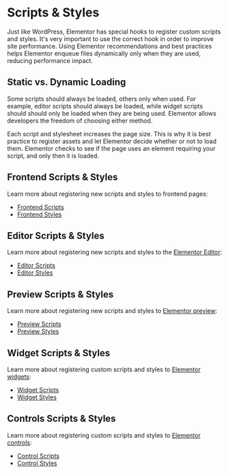 # Scripts & Styles

<Badge type="tip" vertical="top" text="Elementor Core" /> <Badge type="warning" vertical="top" text="Intermediate" />

Just like WordPress, Elementor has special hooks to register custom scripts and styles. It's very important to use the correct hook in order to improve site performance. Using Elementor recommendations and best practices helps Elementor enqueue files dynamically only when they are used, reducing performance impact.

## Static vs. Dynamic Loading

Some scripts should always be loaded, others only when used. For example, editor scripts should always be loaded, while widget scripts should should only be loaded when they are being used. Elementor allows developers the freedom of choosing either method. 

Each script and stylesheet increases the page size. This is why it is best practice to register assets and let Elementor decide whether or not to load them. Elementor checks to see if the page uses an element requiring your script, and only then it is loaded.

## Frontend Scripts & Styles

Learn more about registering new scripts and styles to frontend pages:

* [Frontend Scripts](/scripts-styles/frontend-scripts)
* [Frontend Styles](/scripts-styles/frontend-styles)

## Editor Scripts & Styles

Learn more about registering new scripts and styles to the [Elementor Editor](/editor/elementor-panel):

* [Editor Scripts](/scripts-styles/editor-scripts)
* [Editor Styles](/scripts-styles/editor-styles)

## Preview Scripts & Styles

Learn more about registering new scripts and styles to [Elementor preview](/editor/elementor-preview):

* [Preview Scripts](/scripts-styles/preview-scripts)
* [Preview Styles](/scripts-styles/preview-styles)

## Widget Scripts & Styles

Learn more about registering custom scripts and styles to [Elementor widgets](/widgets/):

* [Widget Scripts](/scripts-styles/widget-scripts)
* [Widget Styles](/scripts-styles/widget-styles)

## Controls Scripts & Styles

Learn more about registering custom scripts and styles to [Elementor controls](/controls/):

* [Control Scripts](/scripts-styles/control-scripts)
* [Control Styles](/scripts-styles/control-styles)
